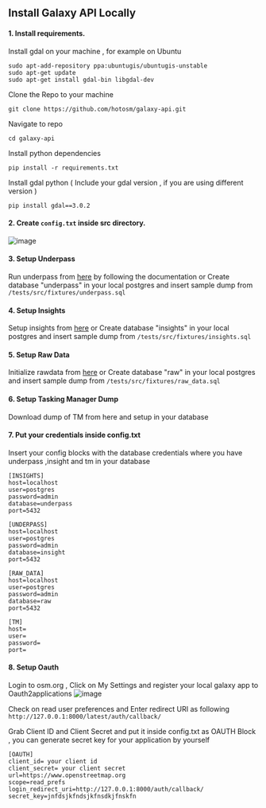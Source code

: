 ## Install Galaxy API Locally 

#### 1. Install requirements.

Install gdal on your machine , for example on Ubuntu

```
sudo apt-add-repository ppa:ubuntugis/ubuntugis-unstable
sudo apt-get update
sudo apt-get install gdal-bin libgdal-dev
```

Clone the Repo to your machine 

``` git clone https://github.com/hotosm/galaxy-api.git ```

Navigate to repo 

``` cd galaxy-api ```

Install python dependencies

```pip install -r requirements.txt```

Install gdal python ( Include your gdal version , if you are using different version ) 
 
```pip install gdal==3.0.2```



#### 2. Create ```config.txt``` inside src directory.
![image](https://user-images.githubusercontent.com/36752999/188402566-80dc9633-5d4e-479c-97dc-9e8a4999b385.png)


#### 3. Setup Underpass 
  Run underpass from [here](https://github.com/hotosm/underpass/blob/master/doc/getting-started.md) by following the          documentation  or Create database "underpass" in your local postgres and insert sample dump from  ```/tests/src/fixtures/underpass.sql ```

#### 4. Setup Insights 
Setup insights from [here](https://github.com/hotosm/insights) or Create database "insights" in your local postgres and insert sample dump from  ```/tests/src/fixtures/insights.sql ```

#### 5. Setup Raw Data  
Initialize rawdata from [here](https://github.com/hotosm/underpass/tree/master/raw) or Create database "raw" in your local postgres and insert sample dump from  ```/tests/src/fixtures/raw_data.sql ```

#### 6. Setup Tasking Manager Dump 
Download dump of TM from here and setup in your database 

#### 7. Put your credentials inside config.txt
Insert your config blocks with the database credentials where you have underpass ,insight and tm in your database

```
[INSIGHTS]
host=localhost
user=postgres
password=admin
database=underpass
port=5432

[UNDERPASS]
host=localhost
user=postgres
password=admin
database=insight
port=5432

[RAW_DATA]
host=localhost
user=postgres
password=admin
database=raw
port=5432

[TM]
host=
user=
password=
port=
```

#### 8. Setup Oauth 
Login to osm.org , Click on My Settings and register your local galaxy app to Oauth2applications
![image](https://user-images.githubusercontent.com/36752999/188406664-371e4353-088c-4608-9761-7b652d4e396c.png)

Check on read user preferences and Enter redirect URI as following
```http://127.0.0.1:8000/latest/auth/callback/```

Grab Client ID and Client Secret and put it inside config.txt as OAUTH Block , you can generate secret key for your application by yourself
```
[OAUTH]
client_id= your client id 
client_secret= your client secret
url=https://www.openstreetmap.org
scope=read_prefs
login_redirect_uri=http://127.0.0.1:8000/auth/callback/
secret_key=jnfdsjkfndsjkfnsdkjfnskfn

```



